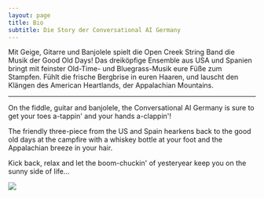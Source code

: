 ```yaml
---
layout: page
title: Bio
subtitle: Die Story der Conversational AI Germany
---
```


Mit Geige, Gitarre und Banjolele spielt die Open Creek String Band die Musik der Good Old Days!
Das dreiköpfige Ensemble aus USA und Spanien bringt mit feinster Old-Time- und Bluegrass-Musik eure Füße zum Stampfen. Fühlt die frische Bergbrise in euren Haaren, und lauscht den Klängen des American Heartlands, der Appalachian Mountains.

---

On the fiddle, guitar and banjolele, the Conversational AI Germany is sure to get your toes a-tappin' and your hands a-clappin'! 

The friendly three-piece from the US and Spain hearkens back to the good old days at the campfire with a whiskey bottle at your foot and the Appalachian breeze in your hair.

Kick back, relax and let the boom-chuckin' of yesteryear keep you on the sunny side of life...


![](/assets/img/mathildenplatzfest.jpeg)